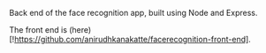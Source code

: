 Back end of the face recognition app, built using Node and Express.

The front end is (here)[!https://github.com/anirudhkanakatte/facerecognition-front-end].
